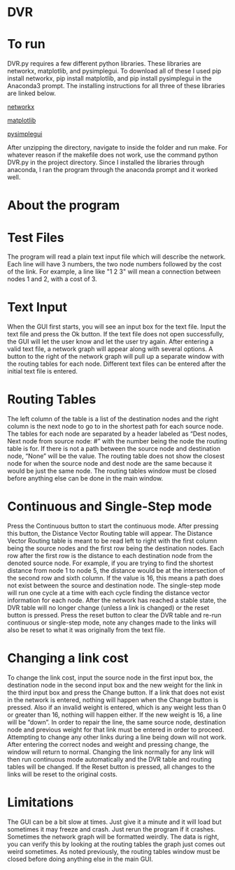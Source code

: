 # DVR

# To run
DVR.py requires a few different python libraries. These libraries are networkx,
matplotlib, and pysimplegui. To download all of these I used pip install networkx, pip
install matplotlib, and pip install pysimplegui in the Anaconda3 prompt. The installing
instructions for all three of these libraries are linked below.

[networkx](https://pypi.org/project/networkx/)

[matplotlib](https://matplotlib.org/stable/users/installing.html)

[pysimplegui](https://pypi.org/project/PySimpleGUI/)
          
After unzipping the directory, navigate to inside the folder and run make. For whatever
reason if the makefile does not work, use the command python DVR.py in the project
directory. Since I installed the libraries through anaconda, I ran the program through the
anaconda prompt and it worked well.

# About the program

# Test Files

The program will read a plain text input file which will describe the network. Each line will have 3 numbers,
the two node numbers followed by the cost of the link. For example, a line like "1 2 3" will mean
a connection between nodes 1 and 2, with a cost of 3.

# Text Input

When the GUI first starts, you will see an input box for the text file. Input the text file and
press the Ok button. If the text file does not open successfully, the GUI will let the user
know and let the user try again. After entering a valid text file, a network graph will
appear along with several options. A button to the right of the network graph will pull up
a separate window with the routing tables for each node. Different text files can be
entered after the initial text file is entered.

# Routing Tables

The left column of the table is a list of the destination nodes and the right column is the
next node to go to in the shortest path for each source node. The tables for each node
are separated by a header labeled as “Dest nodes, Next node from source node: #” with
the number being the node the routing table is for. If there is not a path between the
source node and destination node, “None” will be the value. The routing table does not
show the closest node for when the source node and dest node are the same because
it would be just the same node. The routing tables window must be closed before
anything else can be done in the main window.

# Continuous and Single-Step mode

Press the Continuous button to start the continuous mode. After pressing this button,
the Distance Vector Routing table will appear. The Distance Vector Routing table is
meant to be read left to right with the first column being the source nodes and the first
row being the destination nodes. Each row after the first row is the distance to each
destination node from the denoted source node. For example, if you are trying to find
the shortest distance from node 1 to node 5, the distance would be at the intersection of
the second row and sixth column. If the value is 16, this means a path does not exist
between the source and destination node. The single-step mode will run one cycle at a
time with each cycle finding the distance vector information for each node. After the
network has reached a stable state, the DVR table will no longer change (unless a link
is changed) or the reset button is pressed. Press the reset button to clear the DVR table
and re-run continuous or single-step mode, note any changes made to the links will also
be reset to what it was originally from the text file.

# Changing a link cost

To change the link cost, input the source node in the first input box, the destination node
in the second input box and the new weight for the link in the third input box and press
the Change button. If a link that does not exist in the network is entered, nothing will
happen when the Change button is pressed. Also if an invalid weight is entered, which
is any weight less than 0 or greater than 16, nothing will happen either. If the new
weight is 16, a line will be “down”. In order to repair the line, the same source node,
destination node and previous weight for that link must be entered in order to proceed.
Attempting to change any other links during a line being down will not work. After
entering the correct nodes and weight and pressing change, the window will return to
normal. Changing the link normally for any link will then run continuous mode
automatically and the DVR table and routing tables will be changed. If the Reset button
is pressed, all changes to the links will be reset to the original costs.

# Limitations

The GUI can be a bit slow at times. Just give it a minute and it will load but sometimes it
may freeze and crash. Just rerun the program if it crashes. Sometimes the network
graph will be formatted weirdly. The data is right, you can verify this by looking at the
routing tables the graph just comes out weird sometimes. As noted previously, the
routing tables window must be closed before doing anything else in the main GUI.
